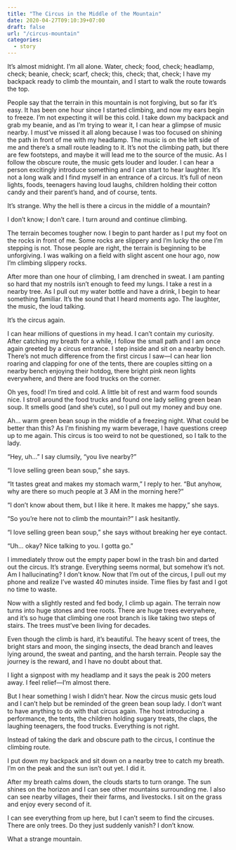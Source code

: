 ```yaml
---
title: "The Circus in the Middle of the Mountain"
date: 2020-04-27T09:10:39+07:00
draft: false
url: "/circus-mountain"
categories:
  - story
---
```


It’s almost midnight. I’m all alone. Water, check;  food, check; headlamp, check; beanie, check; scarf, check; this, check; that, check; I have my backpack ready to climb the mountain, and I start to walk the route towards the top.

People say that the terrain in this mountain is not forgiving, but so far it’s easy. It has been one hour since I started climbing, and now my ears begin to freeze. I’m not expecting it will be this cold. I take down my backpack and grab my beanie, and as I’m trying to wear it, I can hear a glimpse of music nearby. I must’ve missed it all along because I was too focused on shining the path in front of me with my headlamp. The music is on the left side of me and there’s a small route leading to it. It’s not the climbing path, but there are few footsteps, and maybe it will lead me to the source of the music. As I follow the obscure route, the music gets louder and louder. I can hear a person excitingly introduce something and I can start to hear laughter. It’s not a long walk and I find myself in an entrance of a circus. It’s full of neon lights, foods, teenagers having loud laughs, children holding their cotton candy and their parent’s hand, and of course, tents.

It’s strange. Why the hell is there a circus in the middle of a mountain?

I don’t know; I don’t care. I turn around and continue climbing.

The terrain becomes tougher now. I begin to pant harder as I put my foot on the rocks in front of me. Some rocks are slippery and I’m lucky the one I’m stepping is not. Those people are right, the terrain is beginning to be unforgiving. I was walking on a field with slight ascent one hour ago, now I’m climbing slippery rocks.

After more than one hour of climbing, I am drenched in sweat. I am panting so hard that my nostrils isn’t enough to feed my lungs. I take a rest in a nearby tree. As I pull out my water bottle and have a drink, I begin to hear something familiar. It’s the sound that I heard moments ago. The laughter, the music, the loud talking. 

It’s the circus again.

I can hear millions of questions in my head. I can’t contain my curiosity. After catching my breath for a while, I follow the small path and I am once again greeted by a circus entrance. I step inside and sit on a nearby bench. There’s not much difference from the first circus I saw—I can hear lion roaring and clapping for one of the tents, there are couples sitting on a nearby bench enjoying their hotdog, there bright pink neon lights everywhere, and there are food trucks on the corner.

Oh yes, food! I’m tired and cold. A little bit of rest and warm food sounds nice. I stroll around the food trucks and found one lady selling green bean soup. It smells good (and she’s cute), so I pull out my money and buy one.

Ah… warm green bean soup in the middle of a freezing night. What could be better than this? As I’m finishing my warm beverage, I have questions creep up to me again. This circus is too weird to not be questioned, so I talk to the lady.

“Hey, uh…” I say clumsily, “you live nearby?”

“I love selling green bean soup,” she says.

“It tastes great and makes my stomach warm,” I reply to her. “But anyhow, why are there so much people at 3 AM in the morning here?”

“I don’t know about them, but I like it here. It makes me happy,” she says.

“So you’re here not to climb the mountain?” I ask hesitantly.

“I love selling green bean soup,” she says without breaking her eye contact.

“Uh… okay? Nice talking to you. I gotta go.”

I immediately throw out the empty paper bowl in the trash bin and darted out the circus. It’s strange. Everything seems normal, but somehow it’s not. Am I hallucinating? I don’t know. Now that I’m out of the circus, I pull out my phone and realize I’ve wasted 40 minutes inside. Time flies by fast and I got no time to waste.

Now with a slightly rested and fed body, I climb up again. The terrain now turns into huge stones and tree roots. There are huge trees everywhere, and it’s so huge that climbing one root branch is like taking two steps of stairs. The trees must’ve been living for decades.

Even though the climb is hard, it’s beautiful. The heavy scent of trees, the bright stars and moon, the singing insects, the dead branch and leaves lying around, the sweat and panting, and the harsh terrain. People say the journey is the reward, and I have no doubt about that.

I light a signpost with my headlamp and it says the peak is 200 meters away. I feel relief—I’m almost there.

But I hear something I wish I didn’t hear. Now the circus music gets loud and I can’t help but be reminded of the green bean soup lady. I don’t want to have anything to do with that circus again. The host introducing a performance, the tents, the children holding sugary treats, the claps, the laughing teenagers, the food trucks. Everything is not right.

Instead of taking the dark and obscure path to the circus, I continue the climbing route.

I put down my backpack and sit down on a nearby tree to catch my breath. I’m on the peak and the sun isn’t out yet. I did it.

After my breath calms down, the clouds starts to turn orange. The sun shines on the horizon and I can see other mountains surrounding me. I also can see nearby villages, their their farms, and livestocks. I sit on the grass and enjoy every second of it.

I can see everything from up here, but I can’t seem to find the circuses. There are only trees. Do they just suddenly vanish? I don’t know.

What a strange mountain.